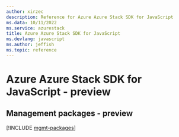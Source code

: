 ```yaml
---
author: xirzec
description: Reference for Azure Azure Stack SDK for JavaScript
ms.data: 10/11/2022
ms.service: azurestack
title: Azure Azure Stack SDK for JavaScript
ms.devlang: javascript
ms.author: jeffish
ms.topic: reference
---
```

# Azure Azure Stack SDK for JavaScript - preview

## Management packages - preview
[!INCLUDE [mgmt-packages](azure-stack-mgmt-index.md)]